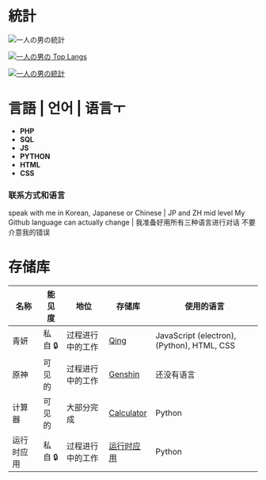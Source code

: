 # 統計

![一人の男の統計](https://github-readme-stats.vercel.app/api?username=prncAzula&theme=midnight-purple&show_icons=true)

[![一人の男の Top Langs](https://github-readme-stats.vercel.app/api/top-langs/?username=prncAzula&layout=compact&theme=midnight-purple)](https://github.com/prncAzula/github-readme-stats)

[![一人の男の統計](https://github-readme-stats.vercel.app/api/wakatime?username=539a38a4-ec0d-44fe-a323-32b42ac0ecc1&theme=midnight-purple)](https://github.com/prncAzula/github-readme-stats)

# 言語 | 언어 | 语言ㅜ

* **PHP** 
* **SQL**
* **JS**
* **PYTHON**
* **HTML** 
* **CSS**

### 联系方式和语言

speak with me in Korean, Japanese or Chinese
| JP and ZH mid level
My Github language can actually change
| 我准备好用所有三种语言进行对话
不要介意我的错误

# 存储库

| 名称 | 能见度 | 地位 | 存储库 | 使用的语言 |
| --- | --- | --- | --- | --- |
| 青妍 | 私自 🔒 | 过程进行中的工作 |[Qing](https://github.com/prncAzula/Qing)| JavaScript (electron), (Python), HTML, CSS |
| 原神 | 可见的 | 过程进行中的工作 |[Genshin](github.com/prncAzula/Genshin/) | 还没有语言 |
| 计算器 | 可见的 | 大部分完成 |[Calculator](https://github.com/prncAzula/Calculator) | Python |
| 运行时应用 | 私自 🔒 | 过程进行中的工作 |[运行时应用](https://github.com/prncAzula/runtime) | Python |
